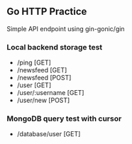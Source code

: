 ## Go HTTP Practice

Simple API endpoint using gin-gonic/gin

### Local backend storage test
- /ping [GET]
- /newsfeed [GET]
- /newsfeed [POST]
- /user [GET]
- /user/:username [GET]
- /user/new [POST]


### MongoDB query test with cursor
- /database/user [GET]